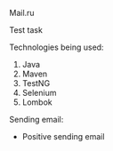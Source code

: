 Mail.ru

Test task

Technologies being used:
1. Java
2. Maven
3. TestNG
4. Selenium
5. Lombok

Sending email:
- Positive sending email
